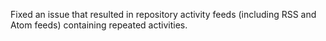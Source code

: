 Fixed an issue that resulted in repository activity feeds (including RSS and Atom feeds) containing repeated activities.

